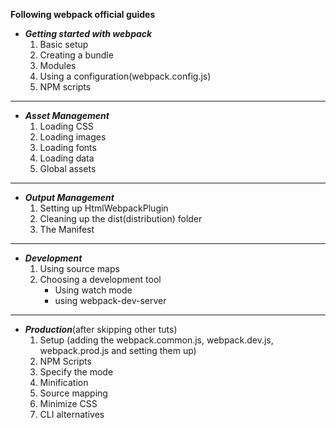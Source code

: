 **Following webpack official guides**
* ***Getting started with webpack***
  1. Basic setup
  2. Creating a bundle
  3. Modules
  4. Using a configuration(webpack.config.js)
  5. NPM scripts
***
* ***Asset Management***
  1. Loading CSS
  2. Loading images
  3. Loading fonts
  4. Loading data
  5. Global assets
***
* ***Output Management***  
  1. Setting up HtmlWebpackPlugin
  2. Cleaning up the dist(distribution) folder
  3. The Manifest
***
* ***Development***
  1. Using source maps
  2. Choosing a development tool
     * Using watch mode
     * using webpack-dev-server
***
* ***Production***(after skipping other tuts)
  1. Setup (adding the webpack.common.js, webpack.dev.js, webpack.prod.js and setting them up)
  2. NPM Scripts
  3. Specify the mode
  4. Minification
  5. Source mapping
  6. Minimize CSS
  7. CLI alternatives
  